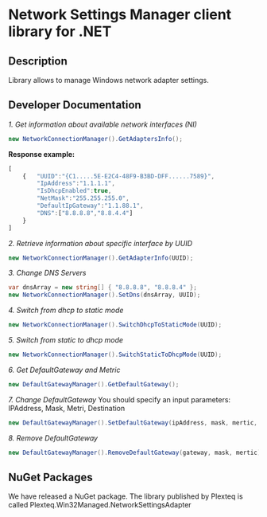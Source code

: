 # Network Settings Manager client library for .NET



## Description
Library allows to manage Windows network adapter settings.



## Developer Documentation


*1. Get information about available network interfaces (NI)*

```cs
new NetworkConnectionManager().GetAdaptersInfo();  
```
    
**Response example:**
```javascript
[
    {   "UUID":"{C1.....5E-E2C4-48F9-B3BD-DFF......7589}",
        "IpAddress":"1.1.1.1",
        "IsDhcpEnabled":true,
        "NetMask":"255.255.255.0",
        "DefaultIpGateway":"1.1.88.1",
        "DNS":["8.8.8.8","8.8.4.4"]
    }
]
```
*2. Retrieve information about specific interface by UUID*

```cs
new NetworkConnectionManager().GetAdapterInfo(UUID); 
```


*3. Change DNS Servers*

```cs
var dnsArray = new string[] { "8.8.8.8", "8.8.8.4" };
new NetworkConnectionManager().SetDns(dnsArray, UUID); 
```


*4. Switch from dhcp to static mode*

```cs
new NetworkConnectionManager().SwitchDhcpToStaticMode(UUID); 
```


*5. Switch from static to dhcp mode*

```cs
new NetworkConnectionManager().SwitchStaticToDhcpMode(UUID); 
```
    
    
*6. Get DefaultGateway and Metric*

```cs
new DefaultGatewayManager().GetDefaultGateway();
```


*7. Change DefaultGateway*
    You should specify an input parameters: IPAddress, Mask, Metri, Destination 

```cs
new DefaultGatewayManager().SetDefaultGateway(ipAddress, mask, mertic, interfaceIndex);
```
    
    
*8. Remove DefaultGateway* 

```cs
new DefaultGatewayManager().RemoveDefaultGateway(gateway, mask, mertic);
```


## NuGet Packages
We have released a NuGet package. The library published by Plexteq is called Plexteq.Win32Managed.NetworkSettingsAdapter
